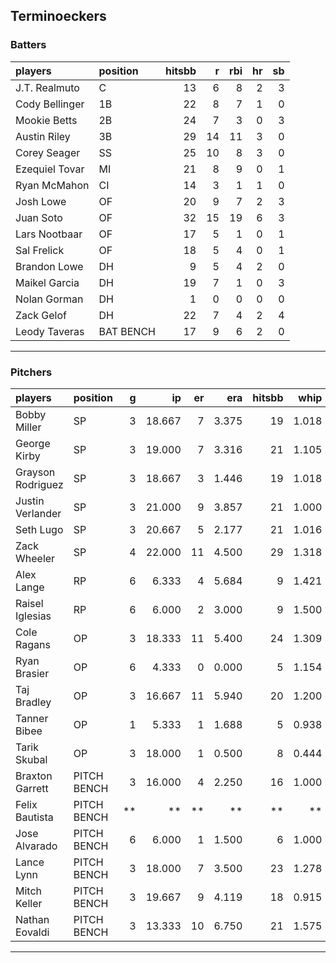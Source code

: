 ## Terminoeckers

### Batters

 
|players        |position  | hitsbb|  r| rbi| hr| sb| 
|:--------------|:---------|------:|--:|---:|--:|--:| 
|J.T. Realmuto  |C         |     13|  6|   8|  2|  3| 
|Cody Bellinger |1B        |     22|  8|   7|  1|  0| 
|Mookie Betts   |2B        |     24|  7|   3|  0|  3| 
|Austin Riley   |3B        |     29| 14|  11|  3|  0| 
|Corey Seager   |SS        |     25| 10|   8|  3|  0| 
|Ezequiel Tovar |MI        |     21|  8|   9|  0|  1| 
|Ryan McMahon   |CI        |     14|  3|   1|  1|  0| 
|Josh Lowe      |OF        |     20|  9|   7|  2|  3| 
|Juan Soto      |OF        |     32| 15|  19|  6|  3| 
|Lars Nootbaar  |OF        |     17|  5|   1|  0|  1| 
|Sal Frelick    |OF        |     18|  5|   4|  0|  1| 
|Brandon Lowe   |DH        |      9|  5|   4|  2|  0| 
|Maikel Garcia  |DH        |     19|  7|   1|  0|  3| 
|Nolan Gorman   |DH        |      1|  0|   0|  0|  0| 
|Zack Gelof     |DH        |     22|  7|   4|  2|  4| 
|Leody Taveras  |BAT BENCH |     17|  9|   6|  2|  0| 

* * *

### Pitchers

 
|players           |position    |  g|     ip| er|   era| hitsbb|  whip| so|  w| sv| 
|:-----------------|:-----------|--:|------:|--:|-----:|------:|-----:|--:|--:|--:| 
|Bobby Miller      |SP          |  3| 18.667|  7| 3.375|     19| 1.018| 23|  2|  0| 
|George Kirby      |SP          |  3| 19.000|  7| 3.316|     21| 1.105| 14|  2|  0| 
|Grayson Rodriguez |SP          |  3| 18.667|  3| 1.446|     19| 1.018| 19|  2|  0| 
|Justin Verlander  |SP          |  3| 21.000|  9| 3.857|     21| 1.000| 20|  1|  0| 
|Seth Lugo         |SP          |  3| 20.667|  5| 2.177|     21| 1.016| 21|  2|  0| 
|Zack Wheeler      |SP          |  4| 22.000| 11| 4.500|     29| 1.318| 20|  2|  0| 
|Alex Lange        |RP          |  6|  6.333|  4| 5.684|      9| 1.421|  6|  1|  2| 
|Raisel Iglesias   |RP          |  6|  6.000|  2| 3.000|      9| 1.500|  7|  1|  3| 
|Cole Ragans       |OP          |  3| 18.333| 11| 5.400|     24| 1.309| 20|  1|  0| 
|Ryan Brasier      |OP          |  6|  4.333|  0| 0.000|      5| 1.154|  4|  0|  0| 
|Taj Bradley       |OP          |  3| 16.667| 11| 5.940|     20| 1.200| 17|  0|  0| 
|Tanner Bibee      |OP          |  1|  5.333|  1| 1.688|      5| 0.938|  4|  0|  0| 
|Tarik Skubal      |OP          |  3| 18.000|  1| 0.500|      8| 0.444| 27|  2|  0| 
|Braxton Garrett   |PITCH BENCH |  3| 16.000|  4| 2.250|     16| 1.000| 16|  1|  0| 
|Felix Bautista    |PITCH BENCH | **|     **| **|    **|     **|    **| **| **| **| 
|Jose Alvarado     |PITCH BENCH |  6|  6.000|  1| 1.500|      6| 1.000| 10|  0|  3| 
|Lance Lynn        |PITCH BENCH |  3| 18.000|  7| 3.500|     23| 1.278| 15|  2|  0| 
|Mitch Keller      |PITCH BENCH |  3| 19.667|  9| 4.119|     18| 0.915| 19|  2|  0| 
|Nathan Eovaldi    |PITCH BENCH |  3| 13.333| 10| 6.750|     21| 1.575| 12|  1|  0| 


* * *


